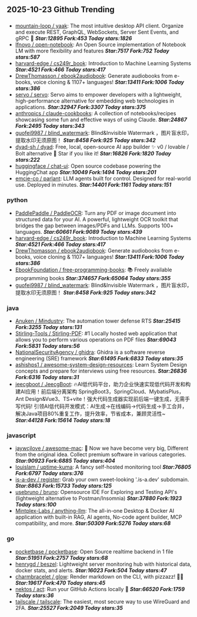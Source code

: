 ## 2025-10-23 Github Trending

### 
* [mountain-loop / yaak](https://github.com/mountain-loop/yaak): The most intuitive desktop API client. Organize and execute REST, GraphQL, WebSockets, Server Sent Events, and gRPC 🦬 ***Star:12895 Fork:453 Today stars:1826***
* [lfnovo / open-notebook](https://github.com/lfnovo/open-notebook): An Open Source implementation of Notebook LM with more flexibility and features ***Star:7517 Fork:752 Today stars:587***
* [harvard-edge / cs249r_book](https://github.com/harvard-edge/cs249r_book): Introduction to Machine Learning Systems ***Star:4521 Fork:466 Today stars:417***
* [DrewThomasson / ebook2audiobook](https://github.com/DrewThomasson/ebook2audiobook): Generate audiobooks from e-books, voice cloning & 1107+ languages! ***Star:13411 Fork:1006 Today stars:386***
* [servo / servo](https://github.com/servo/servo): Servo aims to empower developers with a lightweight, high-performance alternative for embedding web technologies in applications. ***Star:32947 Fork:3307 Today stars:375***
* [anthropics / claude-cookbooks](https://github.com/anthropics/claude-cookbooks): A collection of notebooks/recipes showcasing some fun and effective ways of using Claude. ***Star:24867 Fork:2495 Today stars:343***
* [guofei9987 / blind_watermark](https://github.com/guofei9987/blind_watermark): Blind&Invisible Watermark ，图片盲水印，提取水印无须原图！ ***Star:8458 Fork:925 Today stars:342***
* [dyad-sh / dyad](https://github.com/dyad-sh/dyad): Free, local, open-source AI app builder ✨ v0 / lovable / Bolt alternative 🌟 Star if you like it! ***Star:16826 Fork:1820 Today stars:222***
* [huggingface / chat-ui](https://github.com/huggingface/chat-ui): Open source codebase powering the HuggingChat app ***Star:10049 Fork:1494 Today stars:201***
* [emcie-co / parlant](https://github.com/emcie-co/parlant): LLM agents built for control. Designed for real-world use. Deployed in minutes. ***Star:14401 Fork:1161 Today stars:151***

### python
* [PaddlePaddle / PaddleOCR](https://github.com/PaddlePaddle/PaddleOCR): Turn any PDF or image document into structured data for your AI. A powerful, lightweight OCR toolkit that bridges the gap between images/PDFs and LLMs. Supports 100+ languages. ***Star:60661 Fork:9089 Today stars:439***
* [harvard-edge / cs249r_book](https://github.com/harvard-edge/cs249r_book): Introduction to Machine Learning Systems ***Star:4521 Fork:466 Today stars:417***
* [DrewThomasson / ebook2audiobook](https://github.com/DrewThomasson/ebook2audiobook): Generate audiobooks from e-books, voice cloning & 1107+ languages! ***Star:13411 Fork:1006 Today stars:386***
* [EbookFoundation / free-programming-books](https://github.com/EbookFoundation/free-programming-books): 📚 Freely available programming books ***Star:374657 Fork:65064 Today stars:355***
* [guofei9987 / blind_watermark](https://github.com/guofei9987/blind_watermark): Blind&Invisible Watermark ，图片盲水印，提取水印无须原图！ ***Star:8458 Fork:925 Today stars:342***

### java
* [Anuken / Mindustry](https://github.com/Anuken/Mindustry): The automation tower defense RTS ***Star:25415 Fork:3255 Today stars:131***
* [Stirling-Tools / Stirling-PDF](https://github.com/Stirling-Tools/Stirling-PDF): #1 Locally hosted web application that allows you to perform various operations on PDF files ***Star:69043 Fork:5831 Today stars:56***
* [NationalSecurityAgency / ghidra](https://github.com/NationalSecurityAgency/ghidra): Ghidra is a software reverse engineering (SRE) framework ***Star:61495 Fork:6833 Today stars:35***
* [ashishps1 / awesome-system-design-resources](https://github.com/ashishps1/awesome-system-design-resources): Learn System Design concepts and prepare for interviews using free resources. ***Star:26836 Fork:6316 Today stars:31***
* [jeecgboot / JeecgBoot](https://github.com/jeecgboot/JeecgBoot): 🔥AI低代码平台，助力企业快速实现低代码开发和构建AI应用！前后端分离架构 SpringBoot3，SpringCloud、MybatisPlus，Ant Design&Vue3、TS+vite！强大代码生成器实现前后端一键生成，无需手写代码! 引领AI低代码开发模式：AI生成→在线编码→代码生成→手工合并，解决Java项目80%重复工作，提升效率，节省成本，兼顾灵活性~ ***Star:44128 Fork:15614 Today stars:18***

### javascript
* [jaywcjlove / awesome-mac](https://github.com/jaywcjlove/awesome-mac):  Now we have become very big, Different from the original idea. Collect premium software in various categories. ***Star:90923 Fork:6885 Today stars:404***
* [louislam / uptime-kuma](https://github.com/louislam/uptime-kuma): A fancy self-hosted monitoring tool ***Star:76805 Fork:6797 Today stars:376***
* [is-a-dev / register](https://github.com/is-a-dev/register): Grab your own sweet-looking '.is-a.dev' subdomain. ***Star:8863 Fork:15733 Today stars:125***
* [usebruno / bruno](https://github.com/usebruno/bruno): Opensource IDE For Exploring and Testing API's (lightweight alternative to Postman/Insomnia) ***Star:37880 Fork:1923 Today stars:100***
* [Mintplex-Labs / anything-llm](https://github.com/Mintplex-Labs/anything-llm): The all-in-one Desktop & Docker AI application with built-in RAG, AI agents, No-code agent builder, MCP compatibility, and more. ***Star:50309 Fork:5276 Today stars:68***

### go
* [pocketbase / pocketbase](https://github.com/pocketbase/pocketbase): Open Source realtime backend in 1 file ***Star:51951 Fork:2757 Today stars:68***
* [henrygd / beszel](https://github.com/henrygd/beszel): Lightweight server monitoring hub with historical data, docker stats, and alerts. ***Star:16023 Fork:504 Today stars:47***
* [charmbracelet / glow](https://github.com/charmbracelet/glow): Render markdown on the CLI, with pizzazz! 💅🏻 ***Star:19617 Fork:470 Today stars:45***
* [nektos / act](https://github.com/nektos/act): Run your GitHub Actions locally 🚀 ***Star:66520 Fork:1759 Today stars:36***
* [tailscale / tailscale](https://github.com/tailscale/tailscale): The easiest, most secure way to use WireGuard and 2FA. ***Star:25527 Fork:2049 Today stars:35***

